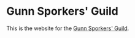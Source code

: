Gunn Sporkers' Guild
=====================

This is the website for the [Gunn Sporkers' Guild](http://spork.gunnapps.com/).
